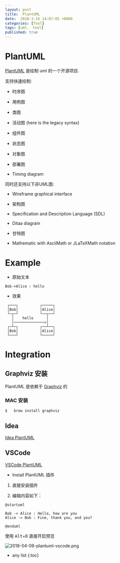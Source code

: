 ```yaml
---
layout: post
title:  PlantUML
date:  2018-3-16 14:07:05 +0800
categories: [Tool]
tags: [uml， tool]
published: true
---
```


# PlantUML

[PlantUML](http://plantuml.com/) 是绘制 uml 的一个开源项目.

支持快速绘制:

- 时序图

- 用例图

- 类图

- 活动图 (here is the legacy syntax)

- 组件图

- 状态图

- 对象图

- 部署图
 
- Timing diagram
 
同时还支持以下非UML图:

- Wireframe graphical interface

- 架构图

- Specification and Description Language (SDL)

- Ditaa diagram

- 甘特图
 
- Mathematic with AsciiMath or JLaTeXMath notation

# Example

- 原始文本

```
Bob->Alice : hello
```

- 效果

```
 ┌───┐          ┌─────┐
 │Bob│          │Alice│
 └─┬─┘          └──┬──┘
   │    hello      │   
   │──────────────>│   
 ┌─┴─┐          ┌──┴──┐
 │Bob│          │Alice│
 └───┘          └─────┘
```

# Integration

## Graphviz 安装

PlantUML 是依赖于 [Graphviz](http://www.graphviz.org/) 的
 
### MAC 安装

```
$   brew install graphviz
```

## Idea

[Idea PlantUML](https://blog.csdn.net/tterminator/article/details/78177619)

## VSCode

[VSCode PlantUML](https://blog.csdn.net/qq_15437667/article/details/70163125)

- Install PlantUML 插件

1. 直接安装插件

2. 编辑内容如下：

```uml
@startuml

Bob -> Alice : Hello, how are you
Alice -> Bob : Fine, thank you, and you?

@enduml
```

使用 <kbd>Alt</kbd>+<kbd>D</kbd> 直接开启预览

![2018-04-09-plantuml-vscode.png](https://raw.githubusercontent.com/houbb/resource/master/img/tools/uml/plantuml/2018-04-09-plantuml-vscode.png)

* any list
{:toc}

